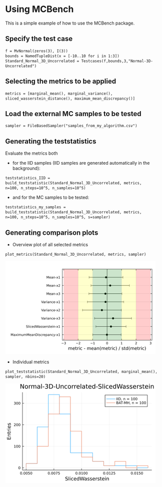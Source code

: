 # Using MCBench
This is a simple example of how to use the MCBench package. 

## Specify the test case
```
f = MvNormal(zeros(3), I(3))
bounds = NamedTupleDist(x = [-10..10 for i in 1:3])
Standard_Normal_3D_Uncorrelated = Testcases(f,bounds,3,"Normal-3D-Uncorrelated")
 ```
 
## Selecting the metrics to be applied
```
metrics = [marginal_mean(), marginal_variance(), sliced_wasserstein_distance(), maximum_mean_discrepancy()]
 ```
 
## Load the external MC samples to be tested
```
sampler = FileBasedSampler("samples_from_my_algorithm.csv")
```

## Generating the teststatistics 
Evaluate the metrics both

- for the IID samples (IID samples are generated automatically in the background):
```
teststatistics_IID = build_teststatistic(Standard_Normal_3D_Uncorrelated, metrics,
n=100, n_steps=10^5, n_samples=10^5)
```
- and for the MC samples to be tested:
```
teststatistics_my_samples = build_teststatistic(Standard_Normal_3D_Uncorrelated, metrics,
n=100, n_steps=10^5, n_samples=10^5, s=sampler)
```
## Generating comparison plots
- Overview plot of all selected metrics
```
plot_metrics(Standard_Normal_3D_Uncorrelated, metrics, sampler)
```
<img src="docs/Normal-3D-Uncorrelated-metrics.svg" width="480"/>

- Individual metrics
```
plot_teststatistic(Standard_Normal_3D_Uncorrelated, marginal_mean(), sampler, nbins=20)
```
<img src="docs/Normal-3D-Uncorrelated-SlicedWasserstein.svg" width="480"/>
